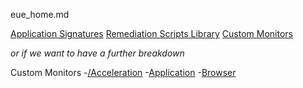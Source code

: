 eue_home.md

[Application Signatures](https://github.com/Aternity/Application-Signatures)
[Remediation Scripts Library](https://github.com/Aternity/Remediation-Scripts-Library)
[Custom Monitors](https://github.com/Aternity/Custom-Monitors)

*or if we want to have a further breakdown*

Custom Monitors
-[/Acceleration](https://github.com/Aternity/Remediation-Scripts-Library/tree/master/Acceleration)
-[Application](https://github.com/Aternity/Remediation-Scripts-Library/tree/master/Application)
-[Browser](https://github.com/Aternity/Remediation-Scripts-Library/tree/master/Browser)
